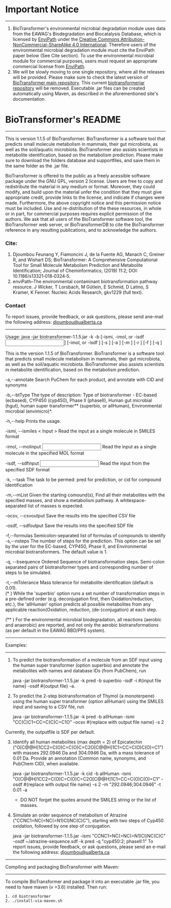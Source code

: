 # Important Notice
***************************************************************************************************
1. BioTransformer's environmental microbial degradation module uses data from the EAWAG's Biodegradation and Biocatalysis Database, which is licensed by [EnviPath](https://envipath.com/license/) under the [Creative Commons Attribution-NonCommercial-ShareAlike 4.0 International](https://creativecommons.org/licenses/by-nc-sa/4.0/). Therefore users of the environmental microbial degradation module must cite the EnviPath paper below (See Cite section).
To use the environmental microbial module for commercial purposes, users must request an appropriate commercial license from [EnviPath](https://envipath.org/).
2. We will be slowly moving to one single repository, where all the releases will be provided. Please make sure to check the latest version of [BioTransformer main repository](https://bitbucket.org/djoumbou/biotransformer). This current [biotransformerjar repository](https://bitbucket.org/djoumbou/biotransformerjar)  will be removed. Executable .jar files can be created automatically using Maven, as described in the aforementioned site's documentation.


# BioTransformer's README

***************************************************************************************************

This is version 1.1.5 of BioTransformer. BioTransformer is a software tool that predicts small molecule metabolism in mammals, their gut microbiota, as well as the soil/aquatic microbiota. BioTransformer also assists scientists in metabolite identification, based on the metabolism prediction. Please make sure to download the folders database and supportfiles, and save them in the same folder as the .jar file.

BioTransformer is offered to the public as a freely acessible software package under the GNU GPL, version 2 license. Users are free to copy and redistribute the material in any medium or format. Moreover, they could modify, and build upon the material unfer the condition that they must give appropriate credit, provide links to the license, and indicate if changes were made. Furthermore, the above copyright notice and this permission notice must be included. Use and re-distribution of the these resources, in whole or in part, for commercial purposes requires explicit permission of the authors. We ask that all users of the BioTransformer software tool, the BioTransformer web server, or BioTransformerDB to cite the BioTransformer reference in any resulting publications, and to acknowledge the authors.


### Cite:

1. Djoumbou Feunang Y, Fiamoncini J, de la Fuente AG, Manach C, Greiner R, and Wishart DS; BioTransformer: A Comprehensive Computational Tool for Small Molecule Metabolism Prediction and Metabolite Identification; Journal of Cheminformatics; (2019) 11:2; DOI: 10.1186/s13321‐018‐0324‐5.
2. enviPath–The environmental contaminant biotransformation pathway resource. J Wicker, T Lorsbach, M Gütlein, E Schmid, D Latino, S Kramer, K Fenner. Nucleic Acids Research, gkv1229 (full text).


### Contact

To report issues, provide feedback, or ask questions, please send ane-mail the following address: djoumbou@ualberta.ca

***************************************************************************************************

Usage:
java -jar biotransformer-1.1.5.jar -k <BioTransformer Task> -b <BioTransformer Option> [-ismi, -imol, or -isdf <Input file>] 
       [-imol, or -isdf <Output>] [-s <Number of steps>] [-a <Annotate>] [-m <Masses>] [-r <Masses>] [-f <Formulas>] [-q <Sequence>]

This is the version 1.1.5 of BioTransformer. BioTransformer is a software
tool that predicts small molecule metabolism in mammals, their gut
microbiota, as well as the soil/aquatic microbiota. BioTransformer also assists scientists in metabolite identification, based on the metabolism prediction.

 -a,--annotate                       Search PuChem for each product, and
                                     annotate with CID and synonyms

 -b,--btType <BioTransformer Option>   The type of description: Type of
                                     biotransformer - EC-based  (ecbased),
                                     CYP450 (cyp450), Phase II (phaseII),
                                     Human gut microbial (hgut),
                                     human super transformer** (superbio,
                                     or allHuman), Environmental microbial (envimicro)*.

-h,--help                           Prints the usage.

-ismi, --ismiles < Input >             Read the input as a single molecule in 
                                     SMILES format

-imol, --molinput <Input file>       Read the input as a single molecule in
                                     the specified MOL format

-isdf, --sdfinput <Input file>       Read the input from the specified SDF 
                                     format 
                                                                         
-k, --task <BioTransformer Task>     The task to be permed: pred for
                                     prediction, or cid for compound
                                     identification

-m,--mList                           Given the starting comound(s), Find
                                     all their metabolites with the
                                     specified masses, and show a
                                     metabolism pathway. A
                                     whitespace-separated list of masses
                                     is expected.
                                     
-ocsv, --csvoutput <Output file>     Save the results into the specified CSV 
                                     file 

-osdf, --sdfoutput <Output file>     Save the results into the specified SDF 
                                     file 

-f,--formulas <formulas>             Semicolon-separated list of formulas
                                     of compounds to identify                                     
-s,--nsteps <Number of steps>       The number of steps for the
                                     prediction. This option can be set by
                                     the user for the EC-based, CYP450,
                                     Phase II, and Environmental microbial
                                     biotransformers. The default value is 1.

-q, --bsequence <Sequence>			 Ordered Sequence of biotransformation steps.
									  Semi-colon separated pairs of biotransformer
									  types and corresponding number of steps
									  to be simulated. 

-t,--mTolerance                     Mass tolerance for metabolite
                                     identification (default is 0.01).                                     
(* ) While the 'superbio' option runs a set number of transformation steps in a
pre-defined order (e.g. deconjugation first, then Oxidation/reduction,
etc.), the 'allHuman' option predicts all possible metabolites from any
applicable reaction(Oxidation, reduction, (de-)conjugation) at each step.


(** ) For the environmental microbial biodegradation, all reactions (aerobic and anaerobic) are reported, and not only the aerobic biotransformations (as per default in the EAWAG BBD/PPS system).


**************
Examples:
**************

1) To predict the biotransformation of a molecule from an SDF input using the human super transformer (option superbio) and annotate the metabolites with names and database IDs (from PubChem), run

      java -jar biotransformer-1.1.5.jar -k pred -b superbio -isdf -i #{input file name} -osdf #{output file} -a.

2) To predict the 2-step biotransformation of Thymol (a monoterpene) using the human super transformer (option allHuman) using the SMILES input and saving to a CSV file, run

      java -jar biotransformer-1.1.5.jar  -k pred -b allHuman -ismi "CC(C)C1=CC=C(C)C=C1O" -ocsv #{replace with output file name} -s 2

Currently, the outputfile is SDF per default.

3) Identify all human metabolites (max depth = 2) of Epicatechin ("O[C@@H]1CC2=C(O)C=C(O)C=C2O[C@@H]1C1=CC=C(O)C(O)=C1") with masses 292.0946 Da and 304.0946 Da, with a mass tolerance of 0.01 Da. Provide an annotation (Common name, synonyms, and PubChem CID), when available.

      java -jar biotransformer-1.1.5.jar  -k cid -b allHuman -ismi "O[C@@H]1CC2=C(O)C=C(O)C=C2O[C@@H]1C1=CC=C(O)C(O)=C1" -osdf #{replace with output file name} -s 2 -m "292.0946;304.0946" -t 0.01 -a
    
    - DO NOT forget the quotes around the SMILES string or the list of masses.

4) Simulate an order sequence of metabolism of Atrazine ("CCNC1=NC(=NC(=N1)Cl)NC(C)C"), starting with two steps of Cyp450 oxidation, followed by one step of conjugation.

	java -jar biotransformer-1.1.5.jar -ismi "CCNC1=NC(=NC(=N1)Cl)NC(C)C" -osdf ~/atrazine-sequence.sdf -k pred -q "cyp450:2; phaseII:1"
To report issues, provide feedback, or ask questions, please send an
e-mail the following address: djoumbou@ualberta.ca


**************************************************
Compiling and packaging BioTransformer with Maven:
**************************************************

To compile BioTransformer and package it into an executable .jar file, you need to have maven (v >3.6) installed. Then run:

``` 
1. cd biotransformer
2. ./install-via-maven.sh
```

